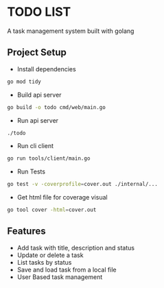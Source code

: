 # TODO LIST

A task management system built with golang

## Project Setup

- Install dependencies
```bash
go mod tidy
```
- Build api server
```bash
go build -o todo cmd/web/main.go
```
- Run api server
```bash
./todo
```
- Run cli client
```bash
go run tools/client/main.go
```
- Run Tests
```bash
go test -v -coverprofile=cover.out ./internal/...
```
- Get html file for coverage visual
```bash
go tool cover -html=cover.out
```

## Features
- Add task with title, description and status
- Update or delete a task
- List tasks by status
- Save and load task from a local file
- User Based task management
